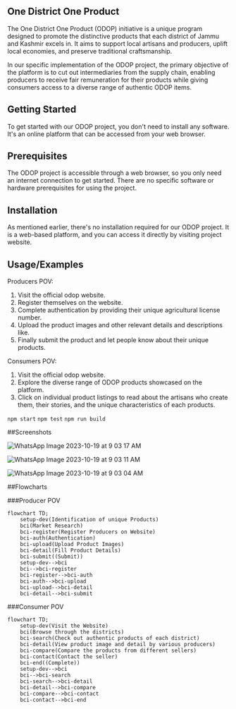 ## One District One  Product
The One District One Product (ODOP) initiative is a unique program designed to promote the distinctive products that each district of Jammu and Kashmir excels in. It aims to support local artisans and producers, uplift local economies, and preserve traditional craftsmanship.

In our specific implementation of the ODOP project, the primary objective of the platform is to cut out intermediaries from the supply chain, enabling producers to receive fair remuneration for their products while giving consumers access to a diverse range of authentic ODOP items.

## Getting Started
To get started with our ODOP project, you don't need to install any software. It's an online platform that can be accessed from your web browser.

## Prerequisites
The ODOP project is accessible through a web browser, so you only need an internet connection to get started. There are no specific software or hardware prerequisites for using the project.

## Installation

As mentioned earlier, there's no installation required for our ODOP project. It is a web-based platform, and you can access it directly by visiting project website.

## Usage/Examples

Producers POV:
1. Visit the official odop website.
2. Register themselves on the website.
3. Complete authentication by providing their unique agricultural license number.
4. Upload the product images and other relevant details and descriptions like.
5. Finally submit the product and let people know about their unique products.

Consumers POV:
1. Visit the official odop website.
2. Explore the diverse range of ODOP products showcased on the platform.
3. Click on individual product listings to read about the artisans who create them, their stories, and the unique characteristics of each products.


```npm start```
```npm test```
```npm run build```

##Screenshots

![WhatsApp Image 2023-10-19 at 9 03 17 AM](https://github.com/One-District-One-Product/ODOP-Dev/assets/113474452/fb4967ca-6ed1-4d53-9ec4-0e50f34151d6)

![WhatsApp Image 2023-10-19 at 9 03 11 AM](https://github.com/One-District-One-Product/ODOP-Dev/assets/113474452/80afbd10-6e4e-4f3f-a81b-8103571d8f48)

![WhatsApp Image 2023-10-19 at 9 03 04 AM](https://github.com/One-District-One-Product/ODOP-Dev/assets/113474452/9910186d-37d1-494e-b3f0-93fab497335a)

##Flowcharts

###Producer POV

```mermaid
flowchart TD;
    setup-dev(Identification of unique Products)
    bci(Market Research)
    bci-register(Register Producers on Website)
    bci-auth(Authentication)
    bci-upload(Upload Product Images)
    bci-detail(Fill Product Details)
    bci-submit((Submit))
    setup-dev-->bci
    bci-->bci-register
    bci-register-->bci-auth
    bci-auth-->bci-upload
    bci-upload-->bci-detail
    bci-detail-->bci-submit
```
###Consumer POV

```mermaid
flowchart TD;
    setup-dev(Visit the Website)
    bci(Browse through the districts)
    bci-search(Check out authentic products of each district)
    bci-detail(View product image and detail by various producers)
    bci-compare(Compare the products from different sellers)
    bci-contact(Contact the seller)
    bci-end((Complete))
    setup-dev-->bci
    bci-->bci-search
    bci-search-->bci-detail
    bci-detail-->bci-compare
    bci-compare-->bci-contact
    bci-contact-->bci-end
```
